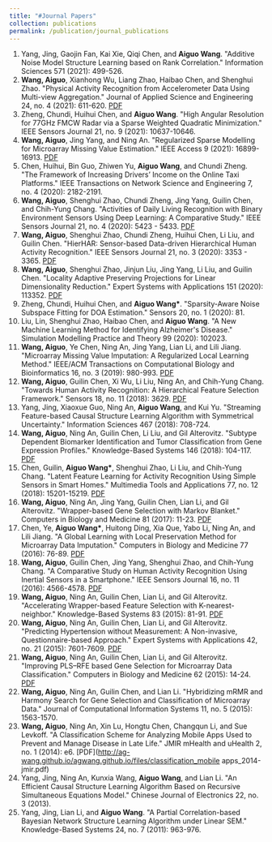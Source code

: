 ```yaml
---
title: "#Journal Papers"
collection: publications
permalink: /publication/journal_publications
---
```


1. Yang, Jing, Gaojin Fan, Kai Xie, Qiqi Chen, and <b>Aiguo Wang</b>. "Additive Noise Model Structure Learning based on Rank Correlation." Information Sciences 571 (2021): 499-526. 
2. <b>Wang, Aiguo</b>, Xianhong Wu, Liang Zhao, Haibao Chen, and Shenghui Zhao. "Physical Activity Recognition from Accelerometer Data Using Multi-view Aggregation." Journal of Applied Science and Engineering 24, no. 4 (2021): 611-620. [PDF](http://ag-wang.github.io/agwang.github.io/files/mv_har_2021-jase.pdf)
3. Zheng, Chundi, Huihui Chen, and <b>Aiguo Wang</b>. "High Angular Resolution for 77GHz FMCW Radar via a Sparse Weighted Quadratic Minimization." IEEE Sensors Journal 21, no. 9 (2021): 10637-10646. 
4. <b>Wang, Aiguo</b>, Jing Yang, and Ning An. "Regularized Sparse Modelling for Microarray Missing Value Estimation." IEEE Access 9 (2021): 16899-16913. [PDF](http://ag-wang.github.io/agwang.github.io/files/regularized_sparse_imputation_2021-ieeeaccess.pdf) 
5. Chen, Huihui, Bin Guo, Zhiwen Yu, <b>Aiguo Wang</b>, and Chundi Zheng. "The Framework of Increasing Drivers’ Income on the Online Taxi Platforms." IEEE Transactions on Network Science and Engineering 7, no. 4 (2020): 2182-2191. 
6. <b>Wang, Aiguo</b>, Shenghui Zhao, Chundi Zheng, Jing Yang, Guilin Chen, and Chih-Yung Chang. "Activities of Daily Living Recognition with Binary Environment Sensors Using Deep Learning: A Comparative Study." IEEE Sensors Journal 21, no. 4 (2020): 5423 - 5433. [PDF](http://ag-wang.github.io/agwang.github.io/files/adl_dl_2021-ieeesensors.pdf) 
7. <b>Wang, Aiguo</b>, Shenghui Zhao, Chundi Zheng, Huihui Chen, Li Liu, and Guilin Chen. "HierHAR: Sensor-based Data-driven Hierarchical Human Activity Recognition." IEEE Sensors Journal 21, no. 3 (2020): 3353 - 3365. [PDF](http://ag-wang.github.io/agwang.github.io/files/hierhar_2021-ieeesensors.pdf)
8. <b>Wang, Aiguo</b>, Shenghui Zhao, Jinjun Liu, Jing Yang, Li Liu, and Guilin Chen. "Locality Adaptive Preserving Projections for Linear Dimensionality Reduction." Expert Systems with Applications 151 (2020): 113352. [PDF](http://ag-wang.github.io/agwang.github.io/files/lapp_dr_2020-eswa.pdf) 
9. Zheng, Chundi, Huihui Chen, and <b>Aiguo Wang*</b>. "Sparsity-Aware Noise Subspace Fitting for DOA Estimation." Sensors 20, no. 1 (2020): 81. 
10. Liu, Lin, Shenghui Zhao, Haibao Chen, and <b>Aiguo Wang</b>. "A New Machine Learning Method for Identifying Alzheimer's Disease." Simulation Modelling Practice and Theory 99 (2020): 102023. 
11. <b>Wang, Aiguo</b>, Ye Chen, Ning An, Jing Yang, Lian Li, and Lili Jiang. "Microarray Missing Value Imputation: A Regularized Local Learning Method." IEEE/ACM Transactions on Computational Biology and Bioinformatics 16, no. 3 (2019): 980-993. [PDF](http://ag-wang.github.io/agwang.github.io/files/rlls_2019-tcbb.pdf) 
12. <b>Wang, Aiguo</b>, Guilin Chen, Xi Wu, Li Liu, Ning An, and Chih-Yung Chang. "Towards Human Activity Recognition: A Hierarchical Feature Selection Framework." Sensors 18, no. 11 (2018): 3629. [PDF](http://ag-wang.github.io/agwang.github.io/files/hierarchical_har_2018-sensors.pdf) 
13. Yang, Jing, Xiaoxue Guo, Ning An, <b>Aiguo Wang</b>, and Kui Yu. "Streaming Feature-based Causal Structure Learning Algorithm with Symmetrical Uncertainty." Information Sciences 467 (2018): 708-724. 
14. <b>Wang, Aiguo</b>, Ning An, Guilin Chen, Li Liu, and Gil Alterovitz. "Subtype Dependent Biomarker Identification and Tumor Classification from Gene Expression Profiles." Knowledge-Based Systems 146 (2018): 104-117. [PDF](http://ag-wang.github.io/agwang.github.io/files/subtype_dependent_classification_2018-kbs.pdf) 
15. Chen, Guilin, <b>Aiguo Wang*</b>, Shenghui Zhao, Li Liu, and Chih-Yung Chang. "Latent Feature Learning for Activity Recognition Using Simple Sensors in Smart Homes." Multimedia Tools and Applications 77, no. 12 (2018): 15201-15219. [PDF](http://ag-wang.github.io/agwang.github.io/files/feature_learning_smart_home_mtap-2018.pdf) 
16. <b>Wang, Aiguo</b>, Ning An, Jing Yang, Guilin Chen, Lian Li, and Gil Alterovitz. "Wrapper-based Gene Selection with Markov Blanket." Computers in Biology and Medicine 81 (2017): 11-23. [PDF](http://ag-wang.github.io/agwang.github.io/files/regularized_sparse_imputation_2021-ieeeaccess.pdf) 
17. Chen, Ye, <b>Aiguo Wang*</b>, Huitong Ding, Xia Que, Yabo Li, Ning An, and Lili Jiang. "A Global Learning with Local Preservation Method for Microarray Data Imputation." Computers in Biology and Medicine 77 (2016): 76-89. [PDF](http://ag-wang.github.io/agwang.github.io/files/gl2p_2017-cbm.pdf) 
18. <b>Wang, Aiguo</b>, Guilin Chen, Jing Yang, Shenghui Zhao, and Chih-Yung Chang. "A Comparative Study on Human Activity Recognition Using Inertial Sensors in a Smartphone." IEEE Sensors Journal 16, no. 11 (2016): 4566-4578. [PDF](http://ag-wang.github.io/agwang.github.io/files/har_using_inertial_sensors_2016-sensors.pdf) 
19. <b>Wang, Aiguo</b>, Ning An, Guilin Chen, Lian Li, and Gil Alterovitz. "Accelerating Wrapper-based Feature Selection with K-nearest-neighbor." Knowledge-Based Systems 83 (2015): 81-91. [PDF](http://ag-wang.github.io/agwang.github.io/files/regularized_sparse_imputation_2021-ieeeaccess.pdf) 
20. <b>Wang, Aiguo</b>, Ning An, Guilin Chen, Lian Li, and Gil Alterovitz. "Predicting Hypertension without Measurement: A Non-invasive, Questionnaire-based Approach." Expert Systems with Applications 42, no. 21 (2015): 7601-7609. [PDF](http://ag-wang.github.io/agwang.github.io/files/accelerating_knn_2015-kbs.pdf) 
21. <b>Wang, Aiguo</b>, Ning An, Guilin Chen, Lian Li, and Gil Alterovitz. "Improving PLS–RFE based Gene Selection for Microarray Data Classification." Computers in Biology and Medicine 62 (2015): 14-24. [PDF](http://ag-wang.github.io/agwang.github.io/files/improving_plsref_2015-cbm.pdf) 
22. <b>Wang, Aiguo</b>, Ning An, Guilin Chen, and Lian Li. "Hybridizing mRMR and Harmony Search for Gene Selection and Classification of Microarray Data." Journal of Computational Information Systems 11, no. 5 (2015): 1563-1570. 
23. <b>Wang, Aiguo</b>, Ning An, Xin Lu, Hongtu Chen, Changqun Li, and Sue Levkoff. "A Classification Scheme for Analyzing Mobile Apps Used to Prevent and Manage Disease in Late Life." JMIR mHealth and uHealth 2, no. 1 (2014): e6. [PDF](http://ag-wang.github.io/agwang.github.io/files/classification_mobile apps_2014-jmir.pdf) 
24. Yang, Jing, Ning An, Kunxia Wang, <b>Aiguo Wang</b>, and Lian Li. "An Efficient Causal Structure Learning Algorithm Based on Recursive Simultaneous Equations Model." Chinese Journal of Electronics 22, no. 3 (2013). 
25. Yang, Jing, Lian Li, and <b>Aiguo Wang</b>. "A Partial Correlation-based Bayesian Network Structure Learning Algorithm under Linear SEM." Knowledge-Based Systems 24, no. 7 (2011): 963-976. 
